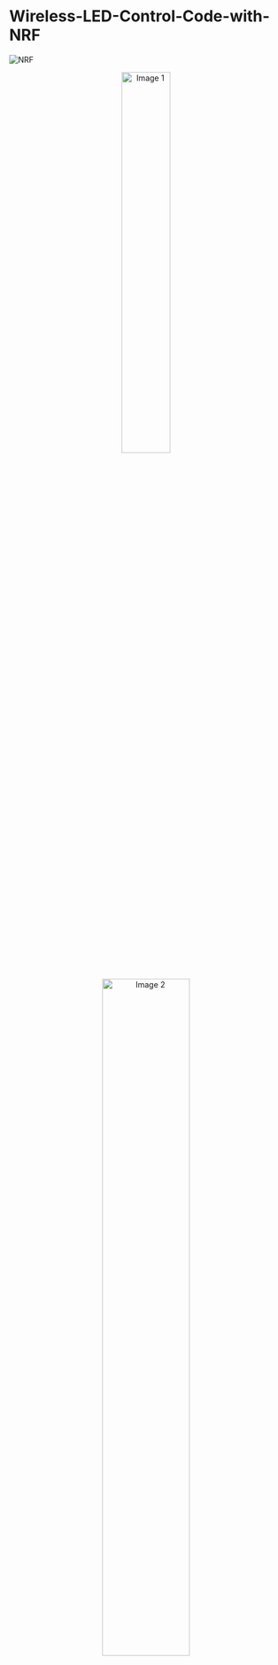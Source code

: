 # Wireless-LED-Control-Code-with-NRF

![NRF](https://github.com/user-attachments/assets/f48cd1ff-5484-4823-a58d-ae16e4f568ae)

<p align="center">
  <img src="https://github.com/user-attachments/assets/9f9f3065-9689-4903-9115-2d919a661cc7" alt="Image 1" width="42%" style="margin-right: 10px;"/>
  <img src="https://github.com/user-attachments/assets/f6d41a19-6ad4-4d67-9c3e-62238c5789d3" alt="Image 2" width="56%" style="margin-right: 10px;"/>
</p>

The image contains the following components:

1 Two NRF24L01 wireless modules (with SMA antenna connectors).
2 Two external antennas (for NRF24L01 modules).
3 Two Arduino Nano boards (with USB-C ports).
4 Two NRF24L01 adapter modules (to regulate voltage and provide stable communication).
5 A power switch.

---

Here’s the **modified code** where pressing a switch on the **transmitter side** will make the **onboard LED (pin 13) of the receiver blink**.

---

### **Connections**
#### **Transmitter (Arduino Nano + NRF24L01 + Switch)**
| NRF24L01 Pin | Arduino Nano Pin |
|-------------|----------------|
| VCC | 3.3V |
| GND | GND |
| CE | D9 |
| CSN | D10 |
| SCK | D13 |
| MOSI | D11 |
| MISO | D12 |

**Switch Connection (Transmitter Side)**
| Switch Pin | Arduino Nano Pin |
|-----------|-----------------|
| One Side | D2 |
| Other Side | GND |

---

#### **Receiver (Arduino Nano + NRF24L01 + LED)**
| NRF24L01 Pin | Arduino Nano Pin |
|-------------|----------------|
| VCC | 3.3V |
| GND | GND |
| CE | D9 |
| CSN | D10 |
| SCK | D13 |
| MOSI | D11 |
| MISO | D12 |

**Onboard LED (Receiver Side)**
- The built-in **LED on Arduino Nano is on pin 13**.

---

## **Transmitter Code (Send Data on Switch Press)**
```cpp
#include <SPI.h>
#include <nRF24L01.h>
#include <RF24.h>

RF24 radio(9, 10); // CE, CSN pins
const byte address[6] = "00001"; // Communication address
const int switchPin = 2; // Switch connected to D2
bool switchState = false;

void setup() {
    Serial.begin(115200);
    pinMode(switchPin, INPUT_PULLUP); // Use internal pull-up resistor
    radio.begin();
    radio.openWritingPipe(address);
    radio.setPALevel(RF24_PA_MIN);
    radio.stopListening(); // Set as transmitter
}

void loop() {
    switchState = digitalRead(switchPin) == LOW; // Active LOW switch
    radio.write(&switchState, sizeof(switchState));
    Serial.print("Switch State Sent: ");
    Serial.println(switchState);
    delay(100); // Debounce delay
}
```

---

## **Receiver Code (Blink Onboard LED on Signal)**
```cpp
#include <SPI.h>
#include <nRF24L01.h>
#include <RF24.h>

RF24 radio(9, 10); // CE, CSN pins
const byte address[6] = "00001";
const int ledPin = 13; // Built-in LED

bool switchState = false;

void setup() {
    Serial.begin(115200);
    pinMode(ledPin, OUTPUT);
    radio.begin();
    radio.openReadingPipe(0, address);
    radio.setPALevel(RF24_PA_MIN);
    radio.startListening(); // Set as receiver
}

void loop() {
    if (radio.available()) {
        radio.read(&switchState, sizeof(switchState));
        Serial.print("Received Switch State: ");
        Serial.println(switchState);

        if (switchState) {
            // Blink the onboard LED
            digitalWrite(ledPin, HIGH);
            delay(200);
            digitalWrite(ledPin, LOW);
            delay(200);
        } else {
            digitalWrite(ledPin, LOW); // Turn off LED if switch is not pressed
        }
    }
}
```

---

### **How It Works**
1. **On Transmitter Side:**
   - The switch is connected to **D2** with an **internal pull-up** resistor.
   - When **pressed**, it sends a signal (`true`).
   - When **released**, it sends (`false`).
  
2. **On Receiver Side:**
   - If it receives `true`, the onboard **LED (pin 13) blinks**.
   - If it receives `false`, the LED **turns off**.

---

### **Optimizations:**
✔ **Debounced input:** 100ms delay prevents multiple triggers.  
✔ **Power-efficient RF module settings:** Uses `RF24_PA_MIN`.  
✔ **No unnecessary delays in receiver** (only LED blink cycle).  

